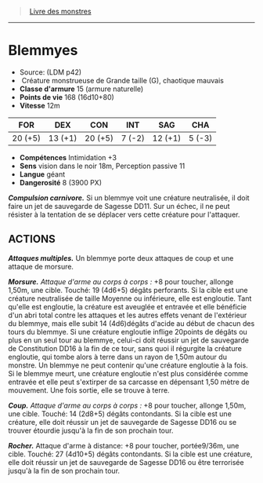 ﻿> [Livre des monstres](tome_of_beasts.md)

---

# Blemmyes

- Source: (LDM p42)
-  Créature monstrueuse de Grande taille (G), chaotique mauvais
- **Classe d'armure** 15 (armure naturelle)
- **Points de vie** 168 (16d10+80)
- **Vitesse** 12m

|FOR|DEX|CON|INT|SAG|CHA|
|---|---|---|---|---|---|
|20 (+5)|13 (+1)|20 (+5)|7 (-2)|12 (+1)|5 (-3)|

- **Compétences** Intimidation +3
- **Sens** vision dans le noir 18m, Perception passive 11
- **Langue** géant
- **Dangerosité** 8 (3900 PX)

**_Compulsion carnivore._** Si un blemmye voit une créature neutralisée, il doit faire un jet de sauvegarde de Sagesse DD11. Sur un échec, il ne peut résister à la tentation de se déplacer vers cette créature pour l'attaquer.

## ACTIONS

**_Attaques multiples._** Un blemmye porte deux attaques de coup et une attaque de morsure.

**_Morsure._** _Attaque d'arme au corps à corps :_ +8 pour toucher, allonge 1,50m, une cible. Touché: 19 (4d6+5) dégâts perforants. Si la cible est une créature neutralisée de taille Moyenne ou inférieure, elle est engloutie. Tant qu'elle est engloutie, la créature est aveuglée et entravée et elle bénéficie d'un abri total contre les attaques et les autres effets venant de l'extérieur du blemmye, mais elle subit 14 (4d6)dégâts d'acide au début de chacun des tours du blemmye. Si une créature engloutie inflige 20points de dégâts ou plus en un seul tour au blemmye, celui-ci doit réussir un jet de sauvegarde de Constitution DD16 à la fin de ce tour, sans quoi il régurgite la créature engloutie, qui tombe alors à terre dans un rayon de 1,50m autour du monstre. Un blemmye ne peut contenir qu'une créature engloutie à la fois. Si le blemmye meurt, une créature engloutie n'est plus considérée comme entravée et elle peut s'extirper de sa carcasse en dépensant 1,50 mètre de mouvement. Une fois sortie, elle se trouve à terre.

**_Coup._** _Attaque d'arme au corps à corps :_ +8 pour toucher, allonge 1,50m, une cible. Touché: 14 (2d8+5) dégâts contondants. Si la cible est une créature, elle doit réussir un jet de sauvegarde de Sagesse DD16 ou se trouver étourdie jusqu'à la fin de son prochain tour.

**_Rocher._** Attaque d'arme à distance: +8 pour toucher, portée9/36m, une cible. Touché: 27 (4d10+5) dégâts contondants. Si la cible est une créature, elle doit réussir un jet de sauvegarde de Sagesse DD16 ou être terrorisée jusqu'à la fin de son prochain tour.


